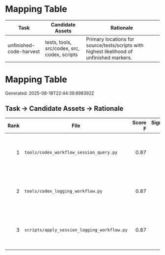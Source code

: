 # Mapping Table

| Task | Candidate Assets | Rationale |
|---|---|---|
| unfinished-code-harvest | tests, tools, src/codex, src, codex, scripts | Primary locations for source/tests/scripts with highest likelihood of unfinished markers. |
# Mapping Table
Generated: 2025-08-18T22:44:39.698392Z
## Task → Candidate Assets → Rationale
| Rank | File | Score F | Signal S | Rationale |
|---:|---|---:|---:|---|
| 1 | `tools/codex_workflow_session_query.py` | 0.87 | 1 | High unfinished markers; central path weight. |
| 2 | `tools/codex_logging_workflow.py` | 0.87 | 1 | High unfinished markers; central path weight. |
| 3 | `scripts/apply_session_logging_workflow.py` | 0.87 | 1 | High unfinished markers; central path weight. |
